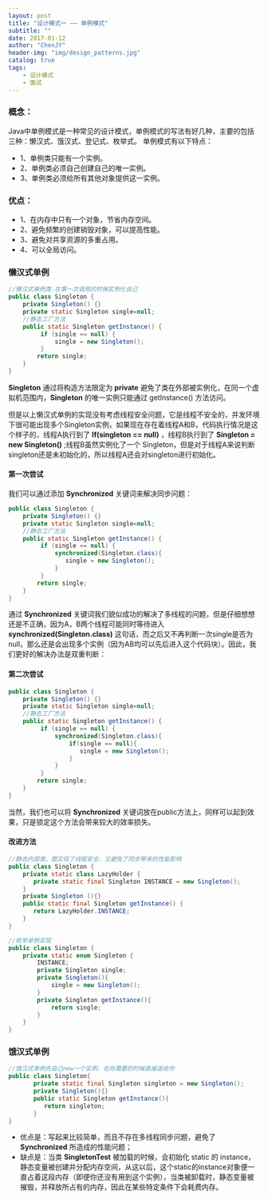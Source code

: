 ```yaml
---
layout: post
title: "设计模式一 —— 单例模式"
subtitle: ""
date: 2017-01-12
author: "ChenJY"
header-img: "img/design_patterns.jpg"
catalog: true
tags: 
    - 设计模式
    - 面试
---
```


### 概念：
Java中单例模式是一种常见的设计模式，单例模式的写法有好几种，主要的包括三种：懒汉式、饿汉式、登记式、枚举式。
单例模式有以下特点：
* 1、单例类只能有一个实例。
* 2、单例类必须自己创建自己的唯一实例。
* 3、单例类必须给所有其他对象提供这一实例。

### 优点：
* 1、在内存中只有一个对象，节省内存空间。
* 2、避免频繁的创建销毁对象，可以提高性能。
* 3、避免对共享资源的多重占用。
* 4、可以全局访问。

### 懒汉式单例
```java
//懒汉式单例类.在第一次调用的时候实例化自己   
public class Singleton {  
    private Singleton() {}  
    private static Singleton single=null;  
    //静态工厂方法   
    public static Singleton getInstance() {  
         if (single == null) {    
             single = new Singleton();  
         }    
        return single;  
    }  
}
```

<b>Singleton</b> 通过将构造方法限定为 <b>private</b> 避免了类在外部被实例化，在同一个虚拟机范围内，<b>Singleton</b> 的唯一实例只能通过 getInstance() 方法访问。

但是以上懒汉式单例的实现没有考虑线程安全问题，它是线程不安全的，并发环境下很可能出现多个Singleton实例，如果现在存在着线程A和B，代码执行情况是这个样子的，线程A执行到了 <b>If(singleton == null)</b> ，线程B执行到了 <b>Singleton = new Singleton()</b> ;线程B虽然实例化了一个 Singleton，但是对于线程A来说判断singleton还是未初始化的，所以线程A还会对singleton进行初始化。

#### 第一次尝试
我们可以通过添加 <b>Synchronized</b> 关键词来解决同步问题：
```java
public class Singleton {  
    private Singleton() {}  
    private static Singleton single=null;  
    //静态工厂方法   
    public static Singleton getInstance() {  
         if (single == null) {    
             synchronized(Singleton.class){
                single = new Singleton();  
             }
         }    
        return single;  
    }  
}
```
通过 __Synchronized__ 关键词我们貌似成功的解决了多线程的问题，但是仔细想想还是不正确，因为A，B两个线程可能同时等待进入<b>synchronized(Singleton.class)</b> 这句话，而之后又不再判断一次single是否为null，那么还是会出现多个实例（因为AB均可以先后进入这个代码块）。因此，我们更好的解决办法是双重判断：      

#### 第二次尝试
```java
public class Singleton {  
    private Singleton() {}  
    private static Singleton single=null;  
    //静态工厂方法   
    public static Singleton getInstance() {  
         if (single == null) {    
             synchronized(Singleton.class){
                 if(single == null){
                    single = new Singleton();  
                 }
             }
         }    
        return single;  
    }  
}
```
当然，我们也可以将 <b>Synchronized</b> 关键词放在public方法上，同样可以起到效果，只是锁定这个方法会带来较大的效率损失。

#### 改进方法
```java
//静态内部类，既实现了线程安全，又避免了同步带来的性能影响
public class Singleton {    
    private static class LazyHolder {    
       private static final Singleton INSTANCE = new Singleton();    
    }    
    private Singleton (){}    
    public static final Singleton getInstance() {    
       return LazyHolder.INSTANCE;    
    }    
}  
```

```java
//枚举单例实现
public class Singleton {
    private static enum Singleton {
        INSTANCE;
        private Singleton single;
        private Singleton(){
            single = new Singleton();
        }
        private Singleton getInstance(){
            return single;
        }
    }
}
```

### 饿汉式单例
```java
//饿汉式单例先自己new一个实例，在你需要的时候直接返给你
public class Singleton{
       private static final Singleton singleton = new Singleton();
       private Singleton(){}
       public static Singleton getInstance(){
          return singleton;
       }
}
```
* 优点是：写起来比较简单，而且不存在多线程同步问题，避免了 <b>Synchronized</b> 所造成的性能问题；
* 缺点是：当类 <b>SingletonTest</b> 被加载的时候，会初始化 static 的 instance，静态变量被创建并分配内存空间，从这以后，这个static的instance对象便一直占着这段内存（即便你还没有用到这个实例），当类被卸载时，静态变量被摧毁，并释放所占有的内存，因此在某些特定条件下会耗费内存。